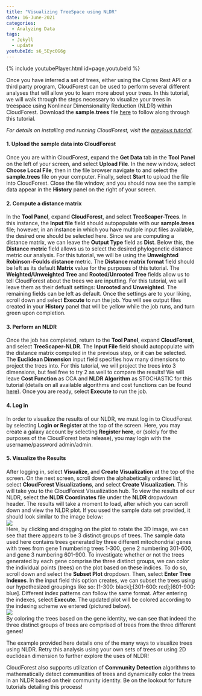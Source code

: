 ```yaml
---
title: "Visualizing TreeSpace using NLDR"
date: 16-June-2021
categories:
  - Analyzing Data
tags:
  - Jekyll
  - update
youtubeId: s6_5Eyc0G6g
---
```

{% include youtubePlayer.html id=page.youtubeId %}  
  
Once you have inferred a set of trees, either using the Cipres Rest API or a third party program, CloudForest can be used to perform several different analyses that will allow you to learn more about your trees. In this tutorial, we will walk through the steps necessary to visualize your trees in treespace using Nonlinear Dimensionality Reduction (NLDR) within CloudForest. Download the **sample.trees** file [here](https://github.com/TreeScaper/TreeScaper.github.io/tree/master/sample_data) to follow along through this tutorial.  
  
*For details on installing and running CloudForest, visit the [previous tutorial](https://treescaper.github.io/getting%20started/CRA-tutorial/).*
  
#### 1. Upload the sample data into CloudForest  
Once you are within CloudForest, expand the **Get Data** tab in the **Tool Panel** on the left of your screen, and select **Upload File**. In the new window, select **Choose Local File**, then in the file browser navigate to and select the **sample.trees** file on your computer. Finally, select **Start** to upload the file into CloudForest. Close the file window, and you should now see the sample data appear in the **History** panel on the right of your screen.  
#### 2. Compute a distance matrix  
In the **Tool Panel**, expand **CloudForest**, and select **TreeScaper-Trees**. In this instance, the **Input file** field should autopopulate with our **sample.trees** file; however, in an instance in which you have multiple input files available, the desired one should be selected here. Since we are computing a distance matrix, we can leave the **Output Type** field as **Dist**. Below this, the **Distance metric** field allows us to select the desired phylogenetic distance metric our analysis. For this tutorial, we will be using the **Unweighted Robinson-Foulds distance** metric. The **Distance matrix format** field should be left as its default **Matrix** value for the purposes of this tutorial. The **Weighted/Unweighted Tree** and **Rooted/Unrooted Tree** fields allow us to tell CloudForest about the trees we are inputting. For this tutorial, we will leave them as their defualt settings: **Unrooted** and **Unweighted**. The remaining fields can be left as default. Once the settings are to your liking, scroll down and select **Execute** to run the job. You will see output files created in your **History** panel that will be yellow while the job runs, and turn green upon completion.  
#### 3. Perform an NLDR  
Once the job has completed, return to the **Tool Panel**, expand **CloudForest**, and select **TreeScaper-NLDR**. The **Input File** field should autopopulate with the distance matrix computed in the previous step, or it can be selected. The **Euclidean Dimension** input field specifies how many dimensions to project the trees into. For this tutorial, we will project the trees into 3 dimensions, but feel free to try 2 as well to compare the results! We will leave **Cost Function** as CCA and **NLDR Algorithm** as STOCHASTIC for this tutorial (details on all available algorithms and cost functions can be found [here](https://www.researchgate.net/publication/313272924_Visualizing_phylogenetic_tree_landscapes)). Once you are ready, select **Execute** to run the job.   
#### 4. Log in  
In order to visualize the results of our NLDR, we must log in to CloudForest by selecting **Login or Register** at the top of the screen. Here, you may create a galaxy account by selecting **Register here**, or (solely for the purposes of the CloudForest beta release), you may login with the username/password admin/admin.  
#### 5. Visualize the Results  
After logging in, select **Visualize**, and **Create Visualization** at the top of the screen. On the next screen, scroll down the alphabetically ordered list, select **CloudForest Visualizations**, and select **Create Visualization**. This will take you to the CloudForest Visualization hub. To view the results of our NLDR, select the **NLDR Coordinates** file under the **NLDR** dropwdown header. The results will take a moment to load, after which you can scroll down and view the NLDR plot. If you used the sample data set provided, it should look similar to the image below:  
    <img src="https://i.imgur.com/vQtme6f.png"/>  
Here, by clicking and dragging on the plot to rotate the 3D image, we can see that there appears to be 3 distinct groups of trees. The sample data used here contains trees generated by three different mitochondrial genes with trees from gene 1 numbering trees 1-300, gene 2 numbering 301-600, and gene 3 numbering 601-900. To investigate whether or not the trees generated by each gene comprise the three distinct groups, we can color the individual points (trees) on the plot based on these indices. To do so, scroll down and select the **Subset Plot** dropdown. Then, select **Enter Tree Indexes**. In the input field this option creates, we can subset the trees using our hypothesized groupings like so: [1-300: black];[301-600: red];[601-900: blue]. Different index patterns can follow the same format. After entering the indexes, select **Execute**. The updated plot will be colored according to the indexing scheme we entered (pictured below).  
    <img src="https://i.imgur.com/6EMuU07.png"/>  
By coloring the trees based on the gene identity, we can see that indeed the three distinct groups of trees are comprised of trees from the three different genes!  
  
The example provided here details one of the many ways to visualize trees using NLDR. Retry this analysis using your own sets of trees or using 2D euclidean dimension to further explore the uses of NLDR!  
  
CloudForest also supports utilization of **Community Detection** algorithms to mathematically detect communities of trees and dynamically color the trees in an NLDR based on their community identity. Be on the lookout for future tutorials detailing this process!

